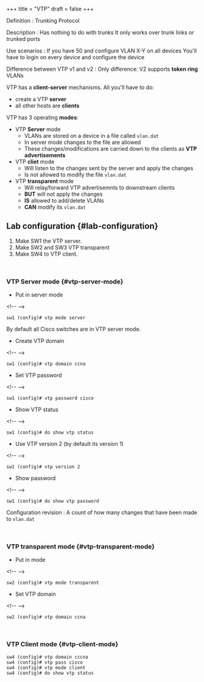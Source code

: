 +++
title = "VTP"
draft = false
+++

Definition
: Trunking Protocol

Description
: Has nothing to do with trunks
    It only works over trunk links or trunked ports

Use scenarios
: If you have 50 and configure VLAN X-Y on all devices
    You'll have to login on every device and configure the device

Difference between VTP v1 and v2
: Only difference: V2 supports **token ring** VLANs

VTP has a **client-server** mechanisms. All you'll have to do:

-   create a VTP **server**
-   all other hosts are **clients**

VTP has 3 operating **modes**:

-   VTP **Server** mode
    -   VLANs are stored on a device in a file called `vlan.dat`
    -   In server mode changes to the file are allowed
    -   These changes/modifications are carried down to the clients as **VTP advertisements**
-   VTP **cliet** mode
    -   Will listen to the changes sent by the server and apply the changes
    -   Is not allowed to modify the file `vlan.dat`
-   VTP **transparent** mode
    -   Will relay/forward VTP advertisemnts to downstream clients
    -   **BUT** will not apply the changes
    -   **IS** allowed to add/delete VLANs
    -   **CAN** modify its `vlan.dat`


## Lab configuration {#lab-configuration}

1.  Make SW1 the VTP server.
2.  Make SW2 and SW3 VTP transparent
3.  Make SW4 to VTP client.

<br />


### VTP Server mode {#vtp-server-mode}

-   Put in server mode

<div class="html">

&lt;!-- --&gt;

</div>

```text
sw1 (config)# vtp mode server
```

By default all Cisco switches are in VTP server mode.

-   Create VTP domain

<div class="html">

&lt;!-- --&gt;

</div>

```text
sw1 (config)# vtp domain ccna
```

-   Set VTP password

<div class="html">

&lt;!-- --&gt;

</div>

```text
sw1 (config)# vtp password cisco
```

-   Show VTP status

<div class="html">

&lt;!-- --&gt;

</div>

```text
sw1 (config)# do show vtp status
```

-   Use VTP version 2 (by default its version 1)

<div class="html">

&lt;!-- --&gt;

</div>

```text
sw1 (config)# vtp version 2
```

-   Show password

<div class="html">

&lt;!-- --&gt;

</div>

```text
sw1 (config)# do show vtp password
```

Configuration revision
: A count of how many changes that have been made to `vlan.dat`

<br />


### VTP transparent mode {#vtp-transparent-mode}

-   Put in mode

<div class="html">

&lt;!-- --&gt;

</div>

```text
sw2 (config)# vtp mode transparent
```

-   Set VTP domain

<div class="html">

&lt;!-- --&gt;

</div>

```text
sw2 (config)# vtp domain ccna
```

<br />


### VTP Client mode {#vtp-client-mode}

```text
sw4 (config)# vtp domain cccna
sw4 (config)# vtp pass cisco
sw4 (config)# vtp mode client
sw4 (config)# do show vtp status
```
